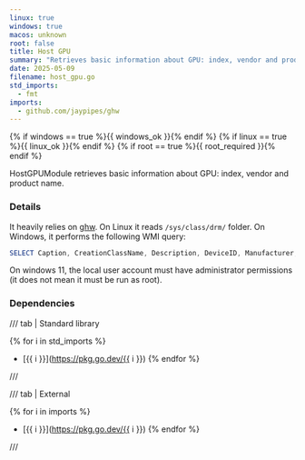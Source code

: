```yaml
---
linux: true
windows: true
macos: unknown
root: false
title: Host GPU
summary: "Retrieves basic information about GPU: index, vendor and product name."
date: 2025-05-09
filename: host_gpu.go
std_imports:
  - fmt
imports:
  - github.com/jaypipes/ghw
---
```


{% if windows == true %}{{ windows_ok }}{% endif %}
{% if linux == true %}{{ linux_ok }}{% endif %}
{% if root == true %}{{ root_required }}{% endif %}

HostGPUModule retrieves basic information about GPU: index, vendor and product name.

### Details


It heavily relies on [ghw](https://github.com/jaypipes/ghw). On Linux it reads `/sys/class/drm/` folder. On Windows, it performs the following WMI query:

 ```ps1
 SELECT Caption, CreationClassName, Description, DeviceID, Manufacturer, Name, PNPClass, PNPDeviceID FROM Win32_PnPEntity
 ```

On windows 11, the local user account must have administrator permissions (it does not mean it must be run as root).

### Dependencies

/// tab | Standard library

{% for i in std_imports %}
- [{{ i }}](https://pkg.go.dev/{{ i }})
{% endfor %}

///

/// tab | External

{% for i in imports %}
- [{{ i }}](https://pkg.go.dev/{{ i }})
{% endfor %}

///
